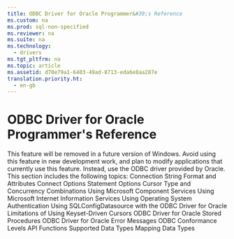 ```yaml
---
title: ODBC Driver for Oracle Programmer&#39;s Reference
ms.custom: na
ms.prod: sql-non-specified
ms.reviewer: na
ms.suite: na
ms.technology: 
  - drivers
ms.tgt_pltfrm: na
ms.topic: article
ms.assetid: d70e79a1-6403-49ad-8713-eda6e8aa287e
translation.priority.ht: 
  - en-gb
---
```

# ODBC Driver for Oracle Programmer&#39;s Reference
<?xml version="1.0" encoding="utf-8"?>
<developerConceptualDocument xmlns="http://ddue.schemas.microsoft.com/authoring/2003/5" xmlns:xlink="http://www.w3.org/1999/xlink" xmlns:xsi="http://www.w3.org/2001/XMLSchema-instance" xsi:schemaLocation="http://ddue.schemas.microsoft.com/authoring/2003/5 http://dduestorage.blob.core.windows.net/ddueschema/developer.xsd">
  <introduction>
    <alert class="important">
      <para>This feature will be removed in a future version of Windows. Avoid using this feature in new development work, and plan to modify applications that currently use this feature. Instead, use the ODBC driver provided by Oracle.</para>
    </alert>
    <para>This section includes the following topics:</para>
    <list class="bullet">
      <listItem>
        <para>
          <legacyLink xlink:href="0c360112-8720-4e54-a1a6-b9b18d943557">Connection String Format and Attributes</legacyLink>
        </para>
      </listItem>
      <listItem>
        <para>
          <legacyLink xlink:href="abfdc133-cb33-435f-a467-fbe15444f687">Connect Options</legacyLink>
        </para>
      </listItem>
      <listItem>
        <para>
          <legacyLink xlink:href="cd73b769-c8b5-43e0-9f80-b3011b7a6162">Statement Options</legacyLink>
        </para>
      </listItem>
      <listItem>
        <para>
          <legacyLink xlink:href="db63d610-f86f-4029-9d66-fed616c8a818">Cursor Type and Concurrency Combinations</legacyLink>
        </para>
      </listItem>
      <listItem>
        <para>
          <legacyLink xlink:href="06450562-d8f3-4987-b7bd-4a70223ff937">Using Microsoft Component Services</legacyLink>
        </para>
      </listItem>
      <listItem>
        <para>
          <legacyLink xlink:href="3328f2f1-b34a-472f-82cf-ad49768ff061">Using Microsoft Internet Information Services</legacyLink>
        </para>
      </listItem>
      <listItem>
        <para>
          <legacyLink xlink:href="613daef7-3171-42d0-b7e3-3879280f864d">Using Operating System Authentication</legacyLink>
        </para>
      </listItem>
      <listItem>
        <para>
          <legacyLink xlink:href="e535d1ef-aff9-4ae7-a3ed-ef4ca2584289">Using SQLConfigDatasource with the ODBC Driver for Oracle</legacyLink>
        </para>
      </listItem>
      <listItem>
        <para>
          <legacyLink xlink:href="59d86fed-387c-4719-9550-36343e74da44">Limitations of Using Keyset-Driven Cursors</legacyLink>
        </para>
      </listItem>
      <listItem>
        <para>
          <legacyLink xlink:href="de0e1214-b9d8-4afc-8fc0-e8b9c4c648f6">ODBC Driver for Oracle Stored Procedures</legacyLink>
        </para>
      </listItem>
      <listItem>
        <para>
          <legacyLink xlink:href="6e54fe40-8306-4c2b-9e60-e521705e5b4b">ODBC Driver for Oracle Error Messages</legacyLink>
        </para>
      </listItem>
      <listItem>
        <para>
          <legacyLink xlink:href="2ad2ef7a-a86f-4a77-b12c-bbd5a3499dac">ODBC Conformance Levels</legacyLink>
        </para>
      </listItem>
      <listItem>
        <para>
          <legacyLink xlink:href="ece0034f-1ea6-4fbe-8a01-e8d2d1914d44">API Functions</legacyLink>
        </para>
      </listItem>
      <listItem>
        <para>
          <legacyLink xlink:href="21d5f8d9-a3aa-4aa4-bc37-ff8bc90c0870">Supported Data Types</legacyLink>
        </para>
      </listItem>
      <listItem>
        <para>
          <legacyLink xlink:href="a5d9ce12-19da-4943-8493-e3d56fa08348">Mapping Data Types</legacyLink>
        </para>
      </listItem>
    </list>
  </introduction>
  <relatedTopics />
</developerConceptualDocument>